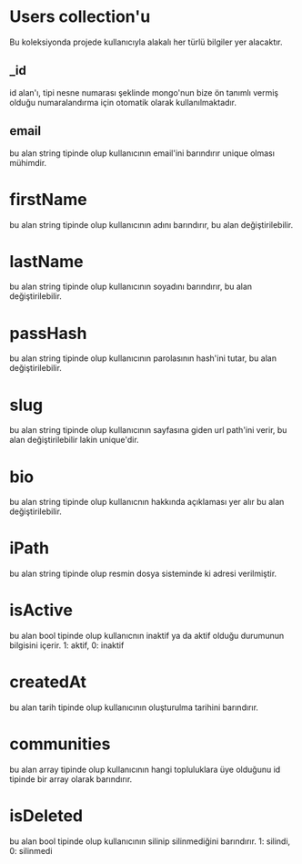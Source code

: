 # Users collection'u
Bu koleksiyonda projede kullanıcıyla alakalı her türlü bilgiler yer alacaktır.

## _id
id alan'ı, tipi nesne numarası şeklinde mongo'nun bize ön tanımlı vermiş olduğu numaralandırma için otomatik olarak kullanılmaktadır.

## email
bu alan string tipinde olup kullanıcının email'ini barındırır unique olması mühimdir.

# firstName
bu alan string tipinde olup kullanıcının adını barındırır, bu alan değiştirilebilir.

# lastName
bu alan string tipinde olup kullanıcının soyadını barındırır, bu alan değiştirilebilir.

# passHash
bu alan string tipinde olup kullanıcının parolasının hash'ini tutar, bu alan değiştirilebilir.

# slug
bu alan string tipinde olup kullanıcının sayfasına giden url path'ini verir, bu alan değiştirilebilir lakin unique'dir.

# bio
bu alan string tipinde olup kullanıcnın hakkında açıklaması yer alır bu alan değiştirilebilir.

# iPath
bu alan string tipinde olup resmin dosya sisteminde ki adresi verilmiştir.

# isActive
bu alan bool tipinde olup kullanıcnın inaktif ya da aktif olduğu durumunun bilgisini içerir. 1: aktif, 0: inaktif

# createdAt
bu alan tarih tipinde olup kullanıcının oluşturulma tarihini barındırır.

# communities
bu alan array tipinde olup kullanıcının hangi topluluklara üye olduğunu id tipinde bir array olarak barındırır.

# isDeleted
bu alan bool tipinde olup kullanıcının silinip silinmediğini barındırır. 1: silindi, 0: silinmedi
```

